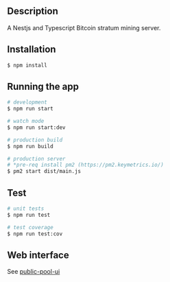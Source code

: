 ## Description

A Nestjs and Typescript Bitcoin stratum mining server.

## Installation

```bash
$ npm install
```

## Running the app

```bash
# development
$ npm run start

# watch mode
$ npm run start:dev

# production build
$ npm run build

# production server
# *pre-req install pm2 (https://pm2.keymetrics.io/)
$ pm2 start dist/main.js
```



## Test

```bash
# unit tests
$ npm run test

# test coverage
$ npm run test:cov
```

## Web interface
See [public-pool-ui](https://github.com/benjamin-wilson/public-pool-ui)
